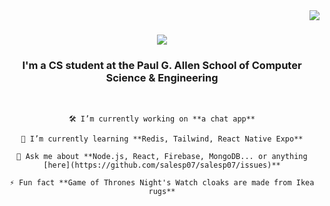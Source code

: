 <img align="right" src="https://visitor-badge.laobi.icu/badge?page_id=chin-eng.chin-eng&left_color=red&right_color=green" />

<h1 align="center">
    <img src="https://readme-typing-svg.herokuapp.com/?font=Righteous&size=35&center=true&vCenter=true&width=500&height=70&duration=4000&lines=Hi+There!+👋;+I'm+Chin-Erdene+Gantulga!;" />
</h1>

<h3 align="center">I'm a CS student at the Paul G. Allen School of Computer Science & Engineering</h3>

<br/>

<div align="center">
    
    🛠️ I’m currently working on **a chat app**
    
    🌱 I’m currently learning **Redis, Tailwind, React Native Expo**
    
    💬 Ask me about **Node.js, React, Firebase, MongoDB... or anything [here](https://github.com/salesp07/salesp07/issues)**
    
    ⚡ Fun fact **Game of Thrones Night's Watch cloaks are made from Ikea rugs**
    
</div>


